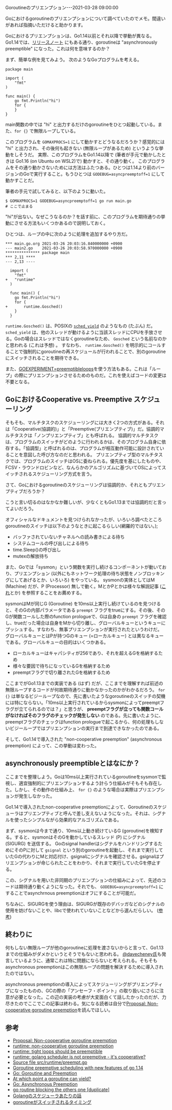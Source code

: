 Goroutineのプリエンプション---2021-03-28 09:00:00

Goにおけるgoroutineのプリエンプションについて調べていたのでメモ。間違いがあれば指摘いただけると助かります。

Goにおけるプリエンプションは、Go1.14以前とそれ以降で挙動が異なる。Go1.14では、[リリースノート](https://golang.org/doc/go1.14#runtime) にもある通り、goroutineは "asynchronously preemptible" になった。これは何を意味するのか？

まず、簡単な例を見てみよう。
次のようなGoプログラムを考える。

```
package main

import (
	"fmt"
)

func main() {
	go fmt.Println("hi")
	for {
	}
}

```

main関数の中では "hi" と出力するだけのgoroutineをひとつ起動している。また、`for {}` で無限ループしている。

このプログラムを `GOMAXPROCS=1` にして動かすとどうなるだろうか？感覚的には "hi" と出力され、その後何も起きない (無限ループがあるため) というような挙動をしそうだ。
実際、このプログラムをGo1.14以降で (筆者が手元で動かしたときは Go1.16 (on Ubuntu on WSL2)で) 動かすと、その通り動く。
このプログラムをその通り動かさないためには方法はふたつある。ひとつは1.14より前のバージョンのGoで実行すること。もうひとつは `GODEBUG=asyncpreemptoff=1` にして動かすことだ。

筆者の手元で試してみると、以下のように動いた。

```
$ GOMAXPROCS=1 GODEBUG=asyncpreemptoff=1 go run main.go
# ここで止まる
```

"hi"が出ない。なぜこうなるのか？を話す前に、このプログラムを期待通りの挙動にさせる方法もいくつかあるので説明しておく。

ひとつは、ループの中に次のように処理を追加するやり方だ。

```
*** main.go.org	2021-03-26 20:03:16.840000000 +0900
--- main2.go	2021-03-26 20:03:58.970000000 +0900
*************** package main
*** 2,11 ****
--- 2,13 ----
  
  import (
  	"fmt"
+ 	"runtime"
  )
  
  func main() {
  	go fmt.Println("hi")
  	for {
+ 		runtime.Gosched()
  	}
  }

```

`runtime.Gosched()` は、POSIXの [`sched_yield`](https://man7.org/linux/man-pages/man2/sched_yield.2.html) のようなもの (たぶん) だ。 `sched_yield` は、他のスレッドが動けるように当該スレッドにCPUを手放させる。Goの場合はスレッドではなくgoroutineなため、 `Gosched` という名前なのかと思われる (これは予想) 。
すなわち、 `runtime.Gosched()` を明示的にコールすることで強制的にgoroutineの再スケジュールが行われることで、別のgoroutineにスイッチされることを期待できる。

また、[GOEXPERIMENT=preemptibleloops](https://github.com/golang/go/blob/87a3ac5f5328ea0a6169cfc44bdb081014fcd3ec/src/cmd/internal/objabi/util.go#L257)を使う方法もある。これは「ループ」の際にプリエンプションさせるためのものだ。これを使えばコードの変更は不要となる。

## GoにおけるCooperative vs. Preemptive スケジューリング

そもそも、マルチタスクのスケジューリングには大きく2つの方式がある。それは「Cooperative(協調的)」と「Preemptive(プリエンプティブ)」だ。協調的マルチタスクは「ノンプリエンプティブ」とも呼ばれる。
協調的マルチタスクは、プログラムのスイッチがどのように行われるかは、そのプログラム自身に依存する。「協調型」と呼ばれるのは、プログラムが相互動作可能に設計されていることを意図した呼び方なのだと思われる。
プリエンプティブ型のマルチタスクでは、プログラムのスイッチはOSに委ねられる。優先度を基にしたものや、FCSV・ラウンドロビンなど、なんらかのアルゴリズムに基づいてOSによってスイッチされるスケジューリング方式を言う。

さて、Goにおけるgoroutineのスケジューリングは協調的か、それともプリエンプティブだろうか？

こうと言い切るのはなかなか難しいが、少なくともGo1.13までは協調的だと言ってよいだろう。

オフィシャルなドキュメントを見つけられなかったが、いろいろ調べたところgoroutineのスイッチは以下のようなときに起こるらしい(網羅的ではない。);

* バッファされていないチャネルへの読み書きによる待ち
* システムコールの呼び出しによる待ち
* time.Sleep()の呼び出し
* mutexの解放待ち

また、Goでは「sysmon」という関数を実行し続けるコンポーネントが動いており、プリエンプション (以外にもネットワーク処理の待ち状態をノンブロッキングにしてあげるとか、いろいろ) をやっている。
sysmonの実体としてはM (Machine) だが、P (Processor) 無しで動く。MとかPとかは様々な解説記事 ([これ](https://developpaper.com/gmp-principle-and-scheduling-analysis-of-golang-scheduler/)とか) を参照することをお薦めする。

sysmonはMが同じG (Goroutine) を10ms以上実行し続けているのを見つけると、そのGの内部パラメータである `preempt` フラグをtrueにする。その後、そのGが関数コールした際のfunction prologueで、Gは自身の `preempt` フラグを確認し、trueだった場合は自身をMから切り離し、グローバルキューというキューにプッシュする。すなわち、無事プリエンプションが実行されたというわけだ。
グローバルキューとはPが持つGのキュー (=ローカルキュー) とは異なるキューである。グローバルキューの目的はいくつかある。

* ローカルキューはキャパシティが256であり、それを超えるGを格納するため
* 様々な要因で待ちになっているGを格納するため
* preemptフラグで切り離されたGを格納するため

ここまでがGo1.13までの実装である (はず) だが、ここまでを理解すれば前述の無限ループするコードが何故期待通りに動かなかったのかがわかるだろう。 `for {}` は単なるビジーループなので、先に書いたようなgoroutineのスイッチの契機には特にならない。「10ms以上実行されているからsysmonによってpreemptフラグが立てられるのでは？」と思うが、 **preemptフラグが立っても関数コールがなければそのフラグのチェックが発生しない** のである。先に書いたように、preemptフラグのチェックはfunction prologueで起こるから、何の処理もしないビジーループではプリエンプションの実行まで到達できなかったのである。

そして、Go1.14で導入された "non-cooperative preemption" (asynchronous preemption) によって、この挙動は変わった。

## asynchronously preemptibleとはなにか？

ここまでを整理しよう。Goは10ms以上実行されているgoroutineをsysmonで監視し、適宜強制的にプリエンプションするよう計らう仕組みがそもそも存在した。しかし、その動作の仕組み上、 `for {}` のような場合は実際はプリエンプションが発生しなかった。

Go1.14で導入されたnon-cooperative preemptionによって、Goroutineのスケジューラはプリエンプティブと呼んで差し支えないようになった。それは、シグナルを使ったシンプルながら効果的なアルゴリズムである。

まず、sysmonは今まで通り、10ms以上動き続けているG (goroutine)を検知する。すると、sysmonはそのGを動かしているスレッド (P) にシグナル (SIGURG) を送信する。
Goのsignal handlerはシグナルをハンドリングするためにそのPに対して `gsignal` という別のgoroutineを起動し、それまで実行していたGの代わりにMと対応付け、gsignalにシグナルを確認させる。gsignalはプリエンプションが命じられたことをわかり、それまで実行していたGを停止する。

この、シグナルを用いた非同期のプリエンプションの仕組みによって、先述のコードは期待通り動くようになった。それでも、 `GODEBUG=asyncpreemptoff=1` にすることでasynchrnous preemptionはオフにすることが可能だ。

ちなみに、SIGURGを使う理由は、SIGURGが既存のデバッガなどのシグナルの使用を妨げないことや、libcで使われていないことなどから選んだらしい。 ([参考](https://github.com/golang/proposal/blob/master/design/24543-non-cooperative-preemption.md#other-considerations))

## 終わりに

何もしない無限ループが他のgoroutineに処理を渡さないからと言って、Go1.13までの仕組みがダメかというとそうでもないと思われる。 [@davecheney氏](https://github.com/golang/go/issues/11462#issuecomment-116616022)も発言しているように、通常これは特に問題にならないと考えられる。そもそもasynchronous preemptionはこの無限ループの問題を解決するために導入されたのではない。

asynchronous preemptionの導入によってスケジューリングがプリエンプティブになったものの、GCの際の「アンセーフ・ポイント」の取り扱いにさらに注意が必要となった。この辺の実装の考慮が大変面白くて話したかったのだが、力尽きたのでここでこの記事は終わる。気になる読者は自分で[Proposal: Non-cooperative goroutine preemption](https://github.com/golang/proposal/blob/master/design/24543-non-cooperative-preemption.md)を読んでほしい。

## 参考

* [Proposal: Non-cooperative goroutine preemption](https://github.com/golang/proposal/blob/master/design/24543-non-cooperative-preemption.md)
* [runtime: non-cooperative goroutine preemption](https://github.com/golang/go/issues/24543)
* [runtime: tight loops should be preemptible](https://github.com/golang/go/issues/10958)
* [runtime: golang scheduler is not preemptive - it's cooperative?](https://github.com/golang/go/issues/11462)
* [Source file src/runtime/preempt.go](https://golang.org/src/runtime/preempt.go)
* [Goroutine preemptive scheduling with new features of go 1.14](https://developpaper.com/goroutine-preemptive-scheduling-with-new-features-of-go-1-14/)
* [Go: Goroutine and Preemption](https://medium.com/a-journey-with-go/go-goroutine-and-preemption-d6bc2aa2f4b7)
* [At which point a goroutine can yield?](https://stackoverflow.com/questions/64113394/at-which-point-a-goroutine-can-yield)
* [Go: Asynchronous Preemption](https://medium.com/a-journey-with-go/go-asynchronous-preemption-b5194227371c)
* [go routine blocking the others one [duplicate]](https://stackoverflow.com/questions/17953269/go-routine-blocking-the-others-one)
* [Golangのスケジューラあたりの話](https://qiita.com/takc923/items/de68671ea889d8df6904)
* [goroutineがスイッチされるタイミング](https://qiita.com/umisama/items/93333ffe4d9fc7e4ba1f)
